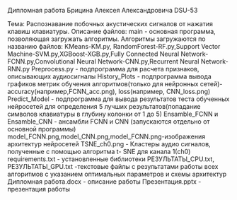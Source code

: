 Дипломная работа Брицина Алексея Александровича DSU-53

Тема: Распознавание побочных акустических сигналов от нажатия клавиш клавиатуры.
Описание файлов:
  main - основная программа, позволяющая загружать алгоритмы. Алгоритмы загружаются по названию файлов: KMeans-KM.py, RandomForest-RF.py,Support Vector Machine-SVM.py,XGBoost-XGB.py,Fully Connected Neural Network-FCNN.py,Convolutional Neural Network-CNN.py,Recurrent Neural Network-RNN.py
  Preprocess.py - подпрограмма для расчета признаков, описывающих аудиосигналы
  History_Plots - подпрограмма вывода графиков метрик обучения алгоритмов(только для нейронных сетей)-accuracy(например,FCNN_acc.png), loss(например, CNN_loss.png)
  Predict_Model - подпрограмма для вывода результатов теста обученных нейросетей для определения  5 лучших результатов(попадание символов клавиатуры в глубину колонки от 1 до 5)
  Ensamble_FCNN и Ensamble_CNN - ансамбли FCNN и CNN (запускаются отдельно от основной программы)
  model_FCNN.png,model_CNN.png,model_FCNN.png-изображения архитектур нейросетей
  TSNE_ch0.png - Кластеры аудио сигналов, полученные с помощью алгоритма t- SNE для канала 1(ch0)
  requirements.txt - установленные библиотеки 
  РЕЗУЛЬТАТЫ_CPU.txt, РЕЗУЛЬТАТЫ_GPU.txt -текстовые файлы с результатами работы всех алгоритмов с указанием оптимальных параметров и схемы архитектур
  Дипломная работа.docx - описание работы
  Презентация.pptx - презентация работы
